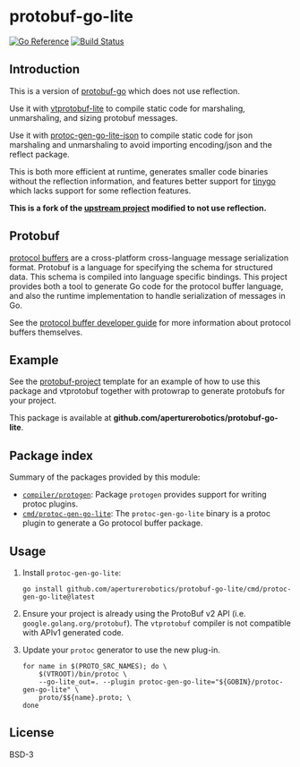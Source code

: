 # protobuf-go-lite

[![Go Reference](https://pkg.go.dev/badge/github.com/aperturerobotics/protobuf-go-lite.svg)](https://pkg.go.dev/github.com/aperturerobotics/protobuf-go-lite)
[![Build Status](https://travis-ci.org/protocolbuffers/protobuf-go.svg?branch=master)](https://travis-ci.org/protocolbuffers/protobuf-go)

## Introduction

This is a version of [protobuf-go] which does not use reflection.

[protobuf-go]: https://github.com/protocolbuffers/protobuf-go

Use it with [vtprotobuf-lite] to compile static code for marshaling,
unmarshaling, and sizing protobuf messages.

[vtprotobuf-lite]: https://github.com/aperturerobotics/vtprotobuf-lite

Use it with [protoc-gen-go-lite-json] to compile static code for json marshaling
and unmarshaling to avoid importing encoding/json and the reflect package.

[protoc-gen-go-lite-json]: https://github.com/aperturerobotics/protoc-gen-go-lite-json

This is both more efficient at runtime, generates smaller code binaries without
the reflection information, and features better support for [tinygo] which lacks
support for some reflection features.

[tinygo]: https://github.com/tinygo-org/tinygo

**This is a fork of the [upstream project] modified to not use reflection.**

[upstream project]: https://github.com/protocolbuffers/protobuf-go

## Protobuf

[protocol buffers](https://protobuf.dev) are a cross-platform cross-language
message serialization format. Protobuf is a language for specifying the schema
for structured data. This schema is compiled into language specific bindings.
This project provides both a tool to generate Go code for the protocol buffer
language, and also the runtime implementation to handle serialization of
messages in Go.

See the [protocol buffer developer guide](https://protobuf.dev/overview) for
more information about protocol buffers themselves.

## Example

See the [protobuf-project](https://github.com/aperturerobotics/protobuf-project)
template for an example of how to use this package and vtprotobuf together with
protowrap to generate protobufs for your project.

This package is available at **github.com/aperturerobotics/protobuf-go-lite**.

## Package index

Summary of the packages provided by this module:

*   [`compiler/protogen`](https://pkg.go.dev/github.com/aperturerobotics/protobuf-go-lite/compiler/protogen):
    Package `protogen` provides support for writing protoc plugins.
*   [`cmd/protoc-gen-go-lite`](https://pkg.go.dev/github.com/aperturerobotics/protobuf-go-lite/cmd/protoc-gen-go-lite):
    The `protoc-gen-go-lite` binary is a protoc plugin to generate a Go protocol
    buffer package.

## Usage

1. Install `protoc-gen-go-lite`:

    ```
    go install github.com/aperturerobotics/protobuf-go-lite/cmd/protoc-gen-go-lite@latest
    ```

2. Ensure your project is already using the ProtoBuf v2 API (i.e. `google.golang.org/protobuf`). The `vtprotobuf` compiler is not compatible with APIv1 generated code.

3. Update your `protoc` generator to use the new plug-in.

    ```
    for name in $(PROTO_SRC_NAMES); do \
        $(VTROOT)/bin/protoc \
        --go-lite_out=. --plugin protoc-gen-go-lite="${GOBIN}/protoc-gen-go-lite" \
        proto/$${name}.proto; \
    done
    ```

## License

BSD-3
